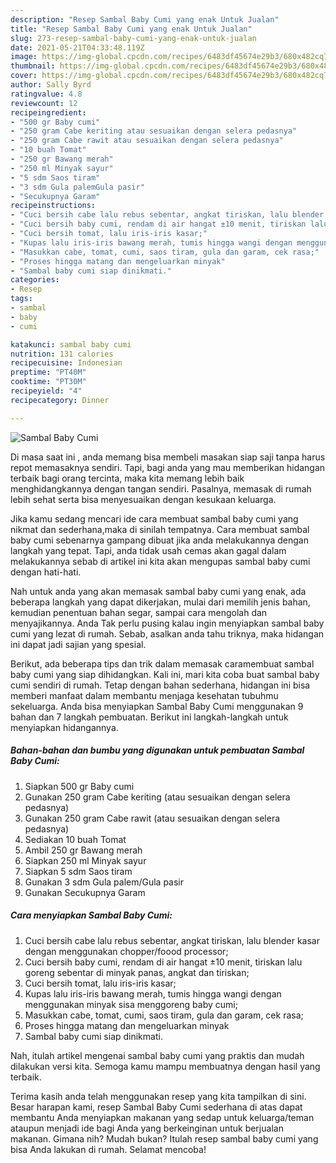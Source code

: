 ```yaml
---
description: "Resep Sambal Baby Cumi yang enak Untuk Jualan"
title: "Resep Sambal Baby Cumi yang enak Untuk Jualan"
slug: 273-resep-sambal-baby-cumi-yang-enak-untuk-jualan
date: 2021-05-21T04:33:48.119Z
image: https://img-global.cpcdn.com/recipes/6483df45674e29b3/680x482cq70/sambal-baby-cumi-foto-resep-utama.jpg
thumbnail: https://img-global.cpcdn.com/recipes/6483df45674e29b3/680x482cq70/sambal-baby-cumi-foto-resep-utama.jpg
cover: https://img-global.cpcdn.com/recipes/6483df45674e29b3/680x482cq70/sambal-baby-cumi-foto-resep-utama.jpg
author: Sally Byrd
ratingvalue: 4.8
reviewcount: 12
recipeingredient:
- "500 gr Baby cumi"
- "250 gram Cabe keriting atau sesuaikan dengan selera pedasnya"
- "250 gram Cabe rawit atau sesuaikan dengan selera pedasnya"
- "10 buah Tomat"
- "250 gr Bawang merah"
- "250 ml Minyak sayur"
- "5 sdm Saos tiram"
- "3 sdm Gula palemGula pasir"
- "Secukupnya Garam"
recipeinstructions:
- "Cuci bersih cabe lalu rebus sebentar, angkat tiriskan, lalu blender kasar dengan menggunakan chopper/foood processor;"
- "Cuci bersih baby cumi, rendam di air hangat ±10 menit, tiriskan lalu goreng sebentar di minyak panas, angkat dan tiriskan;"
- "Cuci bersih tomat, lalu iris-iris kasar;"
- "Kupas lalu iris-iris bawang merah, tumis hingga wangi dengan menggunakan minyak sisa menggoreng baby cumi;"
- "Masukkan cabe, tomat, cumi, saos tiram, gula dan garam, cek rasa;"
- "Proses hingga matang dan mengeluarkan minyak"
- "Sambal baby cumi siap dinikmati."
categories:
- Resep
tags:
- sambal
- baby
- cumi

katakunci: sambal baby cumi 
nutrition: 131 calories
recipecuisine: Indonesian
preptime: "PT40M"
cooktime: "PT30M"
recipeyield: "4"
recipecategory: Dinner

---
```



![Sambal Baby Cumi](https://img-global.cpcdn.com/recipes/6483df45674e29b3/680x482cq70/sambal-baby-cumi-foto-resep-utama.jpg)

Di masa  saat ini , anda memang bisa membeli masakan siap saji tanpa harus repot memasaknya sendiri. Tapi, bagi anda yang mau memberikan hidangan terbaik bagi orang tercinta, maka kita memang lebih baik menghidangkannya dengan tangan sendiri. Pasalnya, memasak di rumah lebih sehat serta bisa menyesuaikan dengan kesukaan keluarga.

Jika kamu sedang mencari ide cara membuat sambal baby cumi yang nikmat dan sederhana,maka di sinilah tempatnya. Cara membuat sambal baby cumi  sebenarnya gampang dibuat jika anda melakukannya dengan langkah yang tepat. Tapi, anda tidak usah cemas akan gagal dalam melakukannya 
sebab di artikel ini kita akan mengupas sambal baby cumi dengan hati-hati.  



Nah untuk anda yang akan memasak sambal baby cumi yang enak, ada beberapa langkah yang dapat dikerjakan, mulai dari memilih jenis bahan, kemudian penentuan bahan segar, sampai cara mengolah dan menyajikannya. Anda Tak perlu pusing kalau ingin menyiapkan sambal baby cumi yang lezat di rumah. Sebab, asalkan anda  tahu triknya, maka hidangan ini dapat jadi sajian yang spesial.

Berikut, ada beberapa tips dan trik dalam memasak caramembuat sambal baby cumi yang siap dihidangkan. Kali ini, mari kita coba buat sambal baby cumi sendiri di rumah. Tetap dengan bahan sederhana, hidangan ini bisa memberi manfaat dalam membantu menjaga kesehatan tubuhmu sekeluarga. Anda bisa menyiapkan Sambal Baby Cumi menggunakan 9 bahan dan 7 langkah pembuatan. Berikut ini langkah-langkah untuk menyiapkan hidangannya.

<!--inarticleads1-->

##### Bahan-bahan dan bumbu yang digunakan untuk pembuatan Sambal Baby Cumi:

1. Siapkan 500 gr Baby cumi
1. Gunakan 250 gram Cabe keriting (atau sesuaikan dengan selera pedasnya)
1. Gunakan 250 gram Cabe rawit (atau sesuaikan dengan selera pedasnya)
1. Sediakan 10 buah Tomat
1. Ambil 250 gr Bawang merah
1. Siapkan 250 ml Minyak sayur
1. Siapkan 5 sdm Saos tiram
1. Gunakan 3 sdm Gula palem/Gula pasir
1. Gunakan Secukupnya Garam




<!--inarticleads2-->

##### Cara menyiapkan Sambal Baby Cumi:

1. Cuci bersih cabe lalu rebus sebentar, angkat tiriskan, lalu blender kasar dengan menggunakan chopper/foood processor;
1. Cuci bersih baby cumi, rendam di air hangat ±10 menit, tiriskan lalu goreng sebentar di minyak panas, angkat dan tiriskan;
1. Cuci bersih tomat, lalu iris-iris kasar;
1. Kupas lalu iris-iris bawang merah, tumis hingga wangi dengan menggunakan minyak sisa menggoreng baby cumi;
1. Masukkan cabe, tomat, cumi, saos tiram, gula dan garam, cek rasa;
1. Proses hingga matang dan mengeluarkan minyak
1. Sambal baby cumi siap dinikmati.




Nah, itulah artikel mengenai  sambal baby cumi  yang praktis dan mudah dilakukan versi kita. Semoga kamu mampu membuatnya dengan hasil yang terbaik. 

Terima kasih anda telah menggunakan resep yang kita tampilkan di sini. Besar harapan kami, resep  Sambal Baby Cumi sederhana di atas dapat membantu Anda menyiapkan makanan yang sedap untuk keluarga/teman ataupun menjadi ide bagi Anda yang berkeinginan untuk berjualan makanan. Gimana nih? Mudah bukan? Itulah resep sambal baby cumi yang bisa Anda lakukan di rumah. Selamat mencoba!

